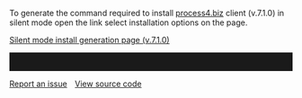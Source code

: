 To generate the command required to install [process4.biz](https://process4.biz/) client (v.7.1.0) in silent mode open the link select installation options on the page.

[Silent mode install generation page (v.7.1.0)](https://dev.process4.biz/confluence/pages/viewpage.action?pageId=102891548)
<hr style="padding-top:2rem" />
<a href="https://github.com/process4/docs/issues" target="_blank" class="bgw btn btn-primary btn-lg shadow-sm">Report an issue</a>
<a href="https://github.com/process4/docs" target="_blank" class="bgw btn btn-primary btn-lg shadow-sm" style="margin-left:10px;">View source code</a>